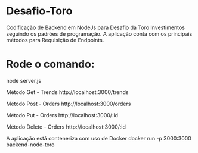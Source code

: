 # Desafio-Toro

Codificação de Backend em NodeJs para Desafio da Toro Investimentos seguindo os padrões de programação. A aplicação conta com os principais métodos para Requisição de
Endpoints.

# Rode o comando:
node server.js

Método Get - Trends
http://localhost:3000/trends

Método Post - Orders
http://localhost:3000/orders

Método Put - Orders
http://localhost:3000/:id

Método Delete - Orders
http://localhost:3000/:id

A aplicação está conteneriza com uso de Docker
docker run -p 3000:3000 backend-node-toro
